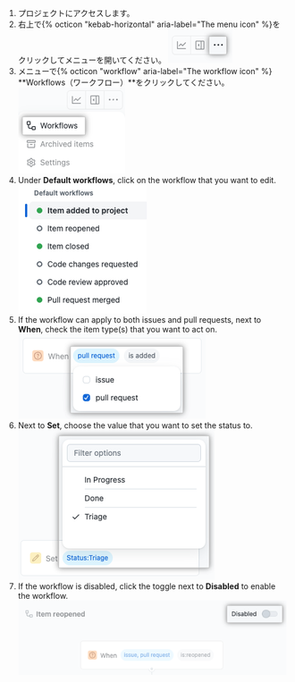 1. プロジェクトにアクセスします。
1. 右上で{% octicon "kebab-horizontal" aria-label="The menu icon" %}をクリックしてメニューを開いてください。 ![メニューアイコンを表示しているスクリーンショット](/assets/images/help/projects-v2/open-menu.png)
1. メニューで{% octicon "workflow" aria-label="The workflow icon" %} **Workflows（ワークフロー）**をクリックしてください。 !['Workflows'メニューアイテムを表示しているスクリーンショット](/assets/images/help/projects-v2/workflows-menu-item.png)
1. Under **Default workflows**, click on the workflow that you want to edit. ![デフォルトのワークフローを表示しているスクリーンショット](/assets/images/help/projects-v2/default-workflows.png)
1. If the workflow can apply to both issues and pull requests, next to **When**, check the item type(s) that you want to act on. ![ワークフローの"when"設定を表示しているスクリーンショット](/assets/images/help/projects-v2/workflow-when.png)
1. Next to **Set**, choose the value that you want to set the status to. ![ワークフローの"set"設定を表示しているスクリーンショット](/assets/images/help/projects-v2/workflow-set.png)
1. If the workflow is disabled, click the toggle next to **Disabled** to enable the workflow. ![ワークフローの"enable"コントロールを表示しているスクリーンショット](/assets/images/help/projects-v2/workflow-enable.png)
